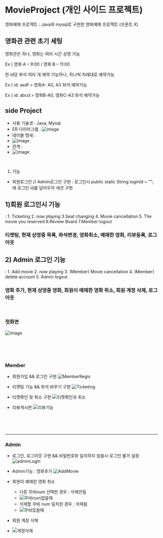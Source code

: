# MovieProject (개인 사이드 프로젝트)
영화예매 프로젝트 : Java와 mysql로 구현한 영화예매 프로젝트 (프론트 X)

## 영화관 관련 초기 세팅
영화관은 하나, 영화는 여러 시간 상영 가능 ​

Ex ) 영화 A – 9:00 / 영화 B – 11:00 ​

한 id당 좌석 여러 개 예약 가능하나, 하나씩 차례대로 예약가능​

Ex ) id: asdf > 영화A- A0, A3 좌석 예약가능​

Ex ) id: abcd > 영화B-A0, 영화C-A3 좌석 예약가능​

## side Project 
- 사용 기술셋 : Java, Mysql
- ER 다이어그램 :
![image](https://user-images.githubusercontent.com/77670592/190897987-51300ad9-e659-42ae-82e3-3b86bd8d711e.png)
- 테이블 명세 : 
- ![image](https://user-images.githubusercontent.com/77670592/190898011-408f5938-44d8-4eaa-bcff-db04e2c27c72.png)
- 관계 :
- ![image](https://user-images.githubusercontent.com/77670592/190898071-733eda1c-345a-4101-b989-2ee99ee66a77.png)

<br>

1. 기능
- 회원로그인 // Admin로그인 구현 : 로그인시 public static String loginId = ""; 에 로그인 id를 담아두어 세션 구현

## 1)회원 로그인시 기능 <br>
: 1. Ticketing 2. now playing 3.Seat changing 4. Movie cancellation 5. The movie you reserved 6.Review Board 7.Member logout <br>
<h3>티켓팅, 현재 상영중 목록, 좌석변경, 영화취소, 예매한 영화, 리뷰등록, 로그아웃</h3>

## 2) Admin 로그인 기능 <br>
: 1. Add movie 2. now playing 3. (Member) Movie cancellation 4. (Member) delete account 5. Admin logout <br>
<h3>영화 추가, 현재 상영중 영화, 회원이 예매한 영화 취소, 회원 계정 삭제, 로그아웃</h3>

<br>

### 첫화면 
![image](https://user-images.githubusercontent.com/77670592/190894276-8354474f-ef8a-4043-8610-d5b2996dfc84.png)

<br>
<br>
<br>

### Member 
- 회원가입 && 로그인 구현
![MemberRegis](https://user-images.githubusercontent.com/77670592/190896362-4b95e443-f597-4f06-8347-86faa237122d.gif)

- 티켓팅 기능 && 좌석 바꾸기 구현
![Ticketing](https://user-images.githubusercontent.com/77670592/190897370-5a79df5f-3b2c-4f58-a428-3bb93b1655d4.gif)

- 티켓확인 및 취소 구현
![티켓확인과 취소](https://user-images.githubusercontent.com/77670592/190897459-72429847-7e46-456e-a662-7d12e9f05de3.gif)

- 리뷰게시판
![리뷰기능](https://user-images.githubusercontent.com/77670592/190897518-265980b8-6900-4655-b5e3-9ac2403e75a7.gif)

<br>
<br>
<br>

---


### Admin 
- 로그인, 로그아웃 구현 && 비밀번호와 일치하지 않을시 로그인 불가 설정
![adminLogin](https://user-images.githubusercontent.com/77670592/190895941-dd0c914f-d3d9-416b-b6a7-f15da071b347.gif)

- Admin기능 : 영화추가 
![AddMovie](https://user-images.githubusercontent.com/77670592/190896343-5f939739-6d4f-4b5f-a329-87ea4d7d29f5.gif)

- 회원이 예매한 영화 취소
  - 다른 무비num 선택한 경우 : 삭제안됨 
  - ![무비num없을때](https://user-images.githubusercontent.com/77670592/190897789-a48f5778-f307-4bf6-b393-08978323ee87.gif)
  - 삭제할 무비 num 일치한 경우 : 삭제됨
  - ![무비있을때](https://user-images.githubusercontent.com/77670592/190897850-cd126437-54cb-43d3-b228-882d79af8ce6.gif)


- 회원 계정 삭제
- ![계정삭제](https://user-images.githubusercontent.com/77670592/190897917-fb13e895-a716-4f5c-a329-765ce942d8b8.gif)

